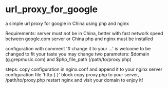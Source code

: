 url_proxy_for_google
====================

a simple url proxy for google in China using php and nginx

Requirements:
  server must not be in China, better with fast network speed between google.com server or China
  php and nginx must be installed

configuration with comment '# change it to your ...' is welcome to be changed to fit your taste
you may change two parameters: $domain (g.grepmusic.com) and $php_file_path (/path/to/proxy.php)

steps:
copy configuration in nginx.conf and append it to your nginx server configuration file 'http { }' block
copy proxy.php to your server, /path/to/proxy.php
restart nginx and visit your domain to enjoy it!
